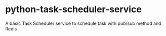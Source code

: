 # python-task-scheduler-service
A basic Task Scheduler service to schedule task with pub/sub method and Redis
